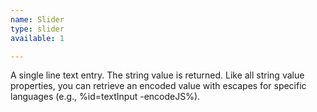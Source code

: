 ```yaml
---
name: Slider
type: slider
available: 1

---
```

A single line text entry. The string value is returned. 
Like all string value properties, you can retrieve an encoded value with escapes for specific languages (e.g., %id=textInput -encodeJS%).